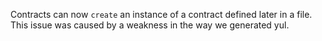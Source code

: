 Contracts can now `create` an instance of a contract defined later in a file.
This issue was caused by a weakness in the way we generated yul.
